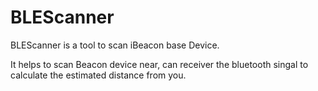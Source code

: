 # BLEScanner

BLEScanner is a tool to scan iBeacon base Device.

It helps to scan Beacon device near, can receiver the bluetooth singal to calculate the estimated distance from you.

